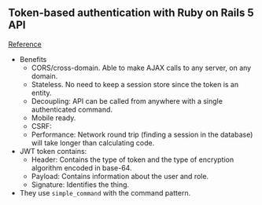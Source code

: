 ## Token-based authentication with Ruby on Rails 5 API
[Reference](https://www.pluralsight.com/guides/ruby-ruby-on-rails/token-based-authentication-with-ruby-on-rails-5-api)

- Benefits
  - CORS/cross-domain. Able to make AJAX calls to any server, on any domain.
  - Stateless. No need to keep a session store since the token is an entity.
  - Decoupling: API can be called from anywhere with a single authenticated command.
  - Mobile ready.
  - CSRF:
  - Performance: Network round trip (finding a session in the database) will take longer than calculating code.
- JWT token contains:
  - Header: Contains the type of token and the type of encryption algorithm encoded in base-64.
  - Payload: Contains information about the user and role.
  - Signature: Identifies the thing.
- They use `simple_command` with the command pattern.
